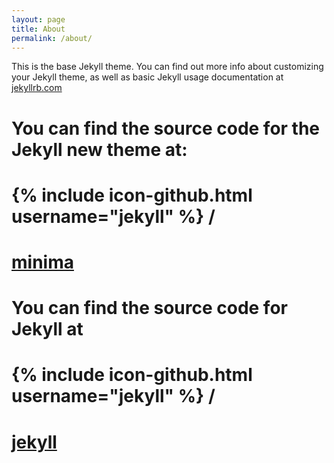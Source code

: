 ```yaml
---
layout: page
title: About
permalink: /about/
---
```


This is the base Jekyll theme. You can find out more info about customizing your Jekyll theme, as well as basic Jekyll usage documentation at [jekyllrb.com](https://jekyllrb.com/)

# You can find the source code for the Jekyll new theme at:
# {% include icon-github.html username="jekyll" %} /
# [minima](https://github.com/jekyll/minima)

# You can find the source code for Jekyll at
# {% include icon-github.html username="jekyll" %} /
# [jekyll](https://github.com/jekyll/jekyll)
